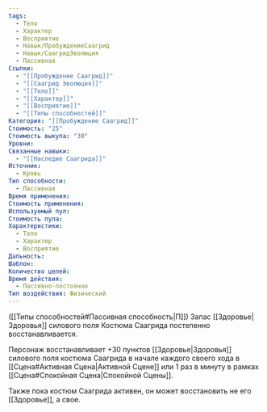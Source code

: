 ```yaml
---
tags:
  - Тело
  - Характер
  - Восприятие
  - Навык/ПробуждениеСаагрид
  - Навык/СаагридЭволюция
  - Пассивная
Ссылки:
  - "[[Пробуждение Саагрид]]"
  - "[[Саагрид Эволюция]]"
  - "[[Тело]]"
  - "[[Характер]]"
  - "[[Восприятие]]"
  - "[[Типы способностей]]"
Категория: "[[Пробуждение Саагрид]]"
Стоимость: "25"
Стоимость выкупа: "30"
Уровни: 
Связанные навыки:
  - "[[Наследие Саагрида]]"
Источник:
  - Кровь
Тип способности:
  - Пассивная
Время применения: 
Стоимость применения: 
Используемый пул: 
Стоимость пула: 
Характеристики:
  - Тело
  - Характер
  - Восприятие
Дальность: 
Шаблон: 
Количество целей: 
Время действия:
  - Пассивно-постоянно
Тип воздействия: Физический
---
```

 ([[Типы способностей#Пассивная способность|П]]) Запас [[Здоровье|Здоровья]] силового поля Костюма Саагрида постепенно восстанавливается.  

Персонаж восстанавливает +30 пунктов [[Здоровье|Здоровья]] силового поля костюма Саагрида в начале каждого своего хода в [[Сцена#Активная Сцена|Активной Сцене]] или 1 раз в минуту в рамках [[Сцена#Спокойная Сцена|Спокойной Сцены]].

Также пока костюм Саагрида активен, он может восстановить не его [[Здоровье]], а свое. 